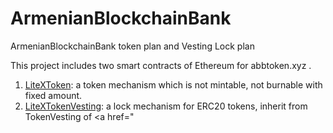 # ArmenianBlockchainBank
ArmenianBlockchainBank token plan and Vesting Lock plan

This project includes two smart contracts of Ethereum for abbtoken.xyz
.

1. <a href="https://github.com/Abb-token/ABB/blob/master/ArmenianBlockchainBank/contracts/ArmenianBlockchainBanktoken.sol">LiteXToken</a>: a token mechanism which is not mintable, not burnable with fixed amount.
2. <a href="https://github.com/Abb-token/ABB/blob/master/ArmenianBlockchainBank/contracts/ArmenianBlockchainBankVesting.sol">LiteXTokenVesting</a>: a lock mechanism for ERC20 tokens, inherit from TokenVesting of 
<a href="
